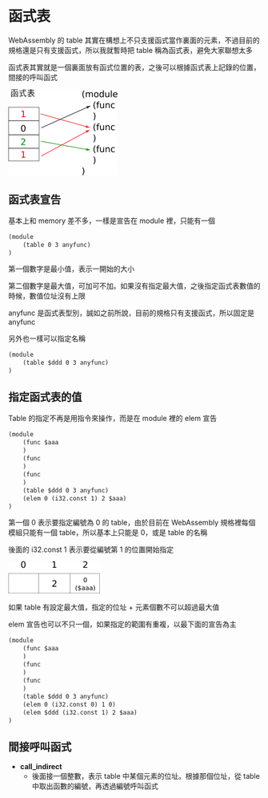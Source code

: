 # 函式表

WebAssembly 的 table 其實在構想上不只支援函式當作裏面的元素，不過目前的規格還是只有支援函式，所以我就暫時把 table 稱為函式表，避免大家聯想太多

函式表其實就是一個裏面放有函式位置的表，之後可以根據函式表上記錄的位置，間接的呼叫函式

![](../.gitbook/assets/table.png)

## 函式表宣告

基本上和 memory 差不多，一樣是宣告在 module 裡，只能有一個

```text
(module
    (table 0 3 anyfunc)
)
```

第一個數字是最小值，表示一開始的大小

第二個數字是最大值，可加可不加。如果沒有指定最大值，之後指定函式表數值的時候，數值位址沒有上限

anyfunc 是函式表型別，誠如之前所說，目前的規格只有支援函式，所以固定是 anyfunc

另外也一樣可以指定名稱

```text
(module
    (table $ddd 0 3 anyfunc)
)
```

## 指定函式表的值

Table 的指定不再是用指令來操作，而是在 module 裡的 elem 宣告

```text
(module
    (func $aaa
    )
    (func
    )
    (func
    )
    (table $ddd 0 3 anyfunc)
    (elem 0 (i32.const 1) 2 $aaa)
)
```

第一個 0 表示要指定編號為 0 的 table，由於目前在 WebAssembly 規格裡每個模組只能有一個 table，所以基本上只能是 0，或是 table 的名稱

後面的 i32.const 1 表示要從編號第 1 的位置開始指定

![](../.gitbook/assets/elem.png)

如果 table 有設定最大值，指定的位址 + 元素個數不可以超過最大值

elem 宣告也可以不只一個，如果指定的範圍有重複，以最下面的宣告為主

```text
(module
    (func $aaa
    )
    (func
    )
    (func
    )
    (table $ddd 0 3 anyfunc)
    (elem 0 (i32.const 0) 1 0)
    (elem $ddd (i32.const 1) 2 $aaa)
)
```

## 間接呼叫函式

* **call\_indirect**
  * 後面接一個整數，表示 table 中某個元素的位址。根據那個位址，從 table 中取出函數的編號，再透過編號呼叫函式

